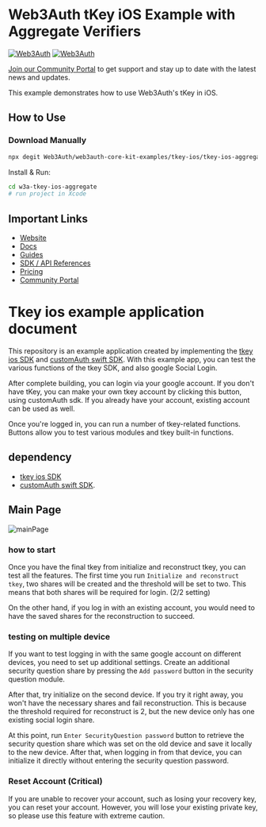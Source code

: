 # Web3Auth tKey iOS Example with Aggregate Verifiers

[![Web3Auth](https://img.shields.io/badge/Web3Auth-SDK-blue)](https://web3auth.io/docs/sdk/core-kit/tkey-ios)
[![Web3Auth](https://img.shields.io/badge/Web3Auth-Community-cyan)](https://community.web3auth.io)


[Join our Community Portal](https://community.web3auth.io/) to get support and stay up to date with the latest news and updates.

This example demonstrates how to use Web3Auth's tKey in iOS.

## How to Use

### Download Manually

```bash
npx degit Web3Auth/web3auth-core-kit-examples/tkey-ios/tkey-ios-aggregate-example w3a-tkey-ios-aggregate
```

Install & Run:

```bash
cd w3a-tkey-ios-aggregate
# run project in Xcode
```

## Important Links

- [Website](https://web3auth.io)
- [Docs](https://web3auth.io/docs)
- [Guides](https://web3auth.io/docs/content-hub?type=guides)
- [SDK / API References](https://web3auth.io/docs/sdk)
- [Pricing](https://web3auth.io/pricing.html)
- [Community Portal](https://community.web3auth.io)

#  Tkey ios example application document

This repository is an example application created by implementing the [tkey ios SDK](https://github.com/torusresearch/tkey-rust-ios) and [customAuth swift SDK](https://github.com/torusresearch/customauth-swift-sdk).
With this example app, you can test the various functions of the tkey SDK, and also google Social Login.

After complete building, you can login via your google account.
If you don't have tKey, you can make your own tkey account by clicking this button, using customAuth sdk.
If you already have your account, existing account can be used as well.

Once you're logged in, you can run a number of tkey-related functions.
Buttons allow you to test various modules and tkey built-in functions.

## dependency
- [tkey ios SDK](https://github.com/torusresearch/tkey-rust-ios) 
- [customAuth swift SDK](https://github.com/torusresearch/customauth-swift-sdk).

## Main Page
![mainPage](https://github.com/Web3Auth/web3auth-locales/assets/6962565/d3eb7adb-e6d7-4fc3-b36b-2772ccb20e1a)

### how to start

Once you have the final tkey from initialize and reconstruct tkey, you can test all the features.
The first time you run `Initialize and reconstruct tkey`, two shares will be created and the threshold will be set to two.
This means that both shares will be required for login. (2/2 setting)

On the other hand, if you log in with an existing account, you would need to have the saved shares for the reconstruction to succeed.

### testing on multiple device
If you want to test logging in with the same google account on different devices, you need to set up additional settings.
Create an additional security question share by pressing the `Add password` button in the security question module.

After that, try initialize on the second device. If you try it right away, you won't have the necessary shares and fail reconstruction. 
This is because the threshold required for reconstruct is 2, but the new device only has one existing social login share.

At this point, run `Enter SecurityQuestion password` button to retrieve the security question share which was set on the old device and save it locally to the new device.
After that, when logging in from that device, you can initialize it directly without entering the security question password.


### Reset Account (Critical)

If you are unable to recover your account, such as losing your recovery key, you can reset your account.
However, you will lose your existing private key, so please use this feature with extreme caution.